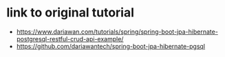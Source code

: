 # link to original tutorial

- https://www.dariawan.com/tutorials/spring/spring-boot-jpa-hibernate-postgresql-restful-crud-api-example/
- https://github.com/dariawantech/spring-boot-jpa-hibernate-pgsql
